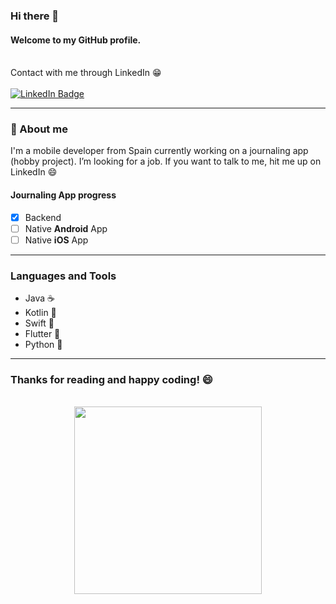 ### Hi there 👋
#### Welcome to my GitHub profile.
<br>
Contact with me through LinkedIn 😁
<br><br>
<div id="badges">
  <a href="https://www.linkedin.com/in/oscar-gomez-sedas/">
    <img src="https://img.shields.io/badge/LinkedIn-blue?style=for-the-badge&logo=linkedin&logoColor=white" alt="LinkedIn Badge"/>
  </a>
</div>

---

### 🧑 About me 

I'm a mobile developer from Spain currently working on a journaling app (hobby project). I’m looking for a job. If you want to talk to me, hit me up on LinkedIn 😄

#### Journaling App progress
- [x] Backend
- [ ] Native **Android** App
- [ ] Native **iOS** App

---

### Languages and Tools

- Java ☕
- Kotlin 📱
- Swift 📱
- Flutter 📱
- Python 🐍

---

### Thanks for reading and happy coding! 😄
<br>
<div align="center">
<img src="https://media.giphy.com/media/du3J3cXyzhj75IOgvA/giphy.gif" width="300"/>
</div>
